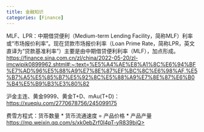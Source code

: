 ```yaml
---
title: 金融知识
categories: [Finance]
---
```


MLF、LPR：中期借贷便利（Medium-term Lending Facility，简称MLF）利率或“市场报价利率”。现在贷款市场报价利率（Loan Prime Rate，简称LPR，英文直译为“贷款基准利率”）主要是由中期借贷便利利率（MLF），加点形成。https://finance.sina.com.cn/zl/china/2022-05-20/zl-imcwipik0899962.shtml#:~:text=%E5%A4%AE%E8%A1%8C%E6%94%BF%E7%AD%96%E5%88%A9%E7%8E%87%EF%BC%8C%E6%98%AF,%E5%B7%A5%E5%85%B7%E5%92%8C%E5%88%A9%E7%8E%87%E6%B0%B4%E5%B9%B3%E3%80%82

沪金主连、黄金9999、黄金T+D、mAu(T+D)： https://xueqiu.com/2770678756/245099175



费雪方程式：货币数量 * 货币流通速度 = 产品价格 * 产品产量 https://mp.weixin.qq.com/s/xk0ebZrf0l4pT-yR839biQ> 
